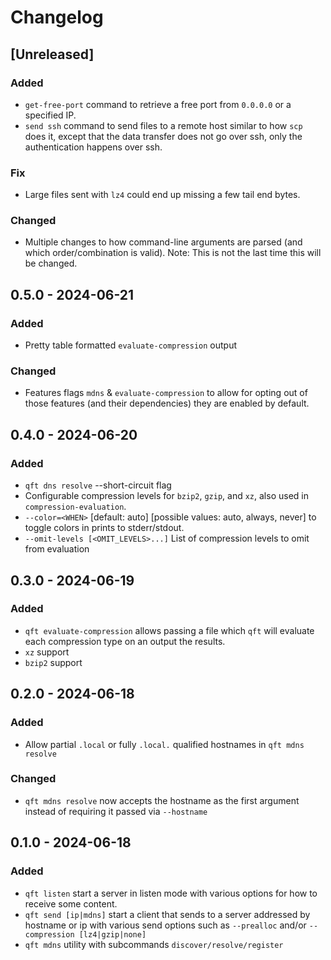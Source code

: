 # Changelog

## [Unreleased]

### Added

- `get-free-port` command to retrieve a free port from `0.0.0.0` or a specified IP.
- `send ssh` command to send files to a remote host similar to how `scp` does it, except that the data transfer does not go over ssh, only the authentication happens over ssh.

### Fix

- Large files sent with `lz4` could end up missing a few tail end bytes.

### Changed

- Multiple changes to how command-line arguments are parsed (and which order/combination is valid). Note: This is not the last time this will be changed.

## 0.5.0 - 2024-06-21

### Added

- Pretty table formatted `evaluate-compression` output

### Changed

- Features flags `mdns` & `evaluate-compression` to allow for opting out of those features (and their dependencies) they are enabled by default.

## 0.4.0 - 2024-06-20

### Added

- `qft dns resolve` --short-circuit flag
- Configurable compression levels for `bzip2`, `gzip`, and `xz`, also used in `compression-evaluation`.
- `--color=<WHEN>`  [default: auto] [possible values: auto, always, never] to toggle colors in prints to stderr/stdout.
- `--omit-levels [<OMIT_LEVELS>...]` List of compression levels to omit from evaluation

## 0.3.0 - 2024-06-19

### Added

- `qft evaluate-compression` allows passing a file which `qft` will evaluate each compression type on an output the results.
- `xz` support
- `bzip2` support

## 0.2.0 - 2024-06-18

### Added

- Allow partial `.local` or fully `.local.` qualified hostnames in `qft mdns resolve`

### Changed

- `qft mdns resolve` now accepts the hostname as the first argument instead of requiring it passed via `--hostname`

## 0.1.0 - 2024-06-18

### Added

- `qft listen` start a server in listen mode with various options for how to receive some content.
- `qft send [ip|mdns]` start a client that sends to a server addressed by hostname or ip with various send options such as `--prealloc` and/or `--compression [lz4|gzip|none]`
- `qft mdns` utility with subcommands `discover/resolve/register`
